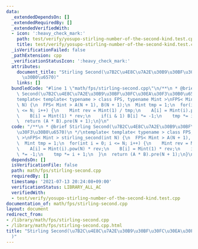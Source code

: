```yaml
---
data:
  _extendedDependsOn: []
  _extendedRequiredBy: []
  _extendedVerifiedWith:
  - icon: ':heavy_check_mark:'
    path: test/verify/yosupo-stirling-number-of-the-second-kind.test.cpp
    title: test/verify/yosupo-stirling-number-of-the-second-kind.test.cpp
  _isVerificationFailed: false
  _pathExtension: cpp
  _verificationStatusIcon: ':heavy_check_mark:'
  attributes:
    document_title: "Stirling Second(\u7B2C\u4E8C\u7A2E\u30B9\u30BF\u30FC\u30EA\u30F3\
      \u30B0\u6570)"
    links: []
  bundledCode: "#line 1 \"math/fps/stirling-second.cpp\"\n/**\n * @brief Stirling\
    \ Second(\u7B2C\u4E8C\u7A2E\u30B9\u30BF\u30FC\u30EA\u30F3\u30B0\u6570)\n */\n\
    template< template< typename > class FPS, typename Mint >\nFPS< Mint > stirling_second(int\
    \ N) {\n  FPS< Mint > A(N + 1), B(N + 1);\n  Mint tmp = 1;\n  for(int i = 0; i\
    \ <= N; i++) {\n    Mint rev = Mint(1) / tmp;\n    A[i] = Mint(i).pow(N) * rev;\n\
    \    B[i] = Mint(1) * rev;\n    if(i & 1) B[i] *= -1;\n    tmp *= i + 1;\n  }\n\
    \  return (A * B).pre(N + 1);\n}\n"
  code: "/**\n * @brief Stirling Second(\u7B2C\u4E8C\u7A2E\u30B9\u30BF\u30FC\u30EA\
    \u30F3\u30B0\u6570)\n */\ntemplate< template< typename > class FPS, typename Mint\
    \ >\nFPS< Mint > stirling_second(int N) {\n  FPS< Mint > A(N + 1), B(N + 1);\n\
    \  Mint tmp = 1;\n  for(int i = 0; i <= N; i++) {\n    Mint rev = Mint(1) / tmp;\n\
    \    A[i] = Mint(i).pow(N) * rev;\n    B[i] = Mint(1) * rev;\n    if(i & 1) B[i]\
    \ *= -1;\n    tmp *= i + 1;\n  }\n  return (A * B).pre(N + 1);\n}\n"
  dependsOn: []
  isVerificationFile: false
  path: math/fps/stirling-second.cpp
  requiredBy: []
  timestamp: '2021-07-13 20:24:08+09:00'
  verificationStatus: LIBRARY_ALL_AC
  verifiedWith:
  - test/verify/yosupo-stirling-number-of-the-second-kind.test.cpp
documentation_of: math/fps/stirling-second.cpp
layout: document
redirect_from:
- /library/math/fps/stirling-second.cpp
- /library/math/fps/stirling-second.cpp.html
title: "Stirling Second(\u7B2C\u4E8C\u7A2E\u30B9\u30BF\u30FC\u30EA\u30F3\u30B0\u6570\
  )"
---
```

